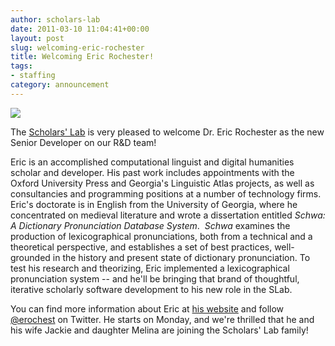 ```yaml
---
author: scholars-lab
date: 2011-03-10 11:04:41+00:00
layout: post
slug: welcoming-eric-rochester
title: Welcoming Eric Rochester!
tags:
- staffing
category: announcement
---
```


[![](http://static.scholarslab.org/wp-content/uploads/2011/03/DCP_1060-Medium-183x300.jpg)](https://scholarslab.org/announcements/welcoming-eric-rochester/attachment/dcp_1060-medium/)

The [Scholars' Lab](http://scholarslab.org) is very pleased to welcome Dr. Eric Rochester as the new Senior Developer on our R&D team!

Eric is an accomplished computational linguist and digital humanities scholar and developer. His past work includes appointments with the Oxford University Press and Georgia's Linguistic Atlas projects, as well as consultancies and programming positions at a number of technology firms. Eric's doctorate is in English from the University of Georgia, where he concentrated on medieval literature and wrote a dissertation entitled _Schwa: A Dictionary Pronunciation Database System_.  _Schwa_ examines the production of lexicographical pronunciations, both from a technical and a theoretical perspective, and establishes a set of best practices, well-grounded in the history and present state of dictionary pronunciation. To test his research and theorizing, Eric implemented a lexicographical pronunciation system -- and he'll be bringing that brand of thoughtful, iterative scholarly software development to his new role in the SLab.

You can find more information about Eric at [his website](http://www.ericrochester.com/) and follow [@erochest](http://twitter.com/erochest) on Twitter. He starts on Monday, and we're thrilled that he and his wife Jackie and daughter Melina are joining the Scholars' Lab family!
